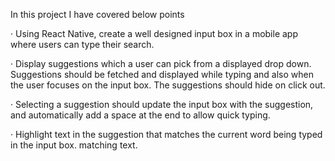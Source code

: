 In this project I have covered below points

· Using React Native, create a well designed input box in a mobile app where users can type their search.

· Display suggestions which a user can pick from a displayed drop down. Suggestions should be fetched and displayed while typing and also when the user focuses on the input box. The suggestions should hide on click out.

· Selecting a suggestion should update the input box with the suggestion, and automatically add a space at the end to allow quick typing.

· Highlight text in the suggestion that matches the current word being typed in the input box. matching text.
